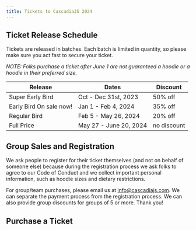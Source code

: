 ```yaml
---
title: Tickets to CascadiaJS 2024
---
```


## Ticket Release Schedule

Tickets are released in batches. Each batch is limited in quantity, so please make sure you act fast to secure your ticket.

*NOTE: Folks purchase a ticket after June 1 are not guaranteed a hoodie or a hoodie in their preferred size.*

<table class="styled-table">
    <thead>
    <tr><th>Release</th><th>Dates</th><th>Discount</th></tr>
    </thead>
    <tbody>
    <tr class="faded"><td>Super Early Bird</td><td>Oct - Dec 31st, 2023</td><td>50% off</td></tr>
    <tr><td>Early Bird <span class="note-emphasis">On sale now!</span></td><td>Jan 1 - Feb 4, 2024</td><td>35% off</td></tr>
    <tr><td>Regular Bird</td><td>Feb 5 - May 26, 2024</td><td>20% off</td></tr>
    <tr><td>Full Price</td><td>May 27 - June 20, 2024</td><td>no discount</td></tr>
    </tbody>
</table>

## Group Sales and Registration

We ask people to register for their ticket themselves (and not on behalf of someone else) because during the registration process we ask folks to agree to our Code of Conduct and we collect important personal information, such as hoodie sizes and dietary restrictions.

For group/team purchases, please email us at info@cascadiajs.com. We can separate the payment process from the registration process. We can also provide group discounts for groups of 5 or more. Thank you!

## Purchase a Ticket

<div>
    <tito-widget event="event-loop/cascadiajs-2024" discount-code="EARLYBIRD"></tito-widget>
</div>

<script async src="https://js.tito.io/v2" async>